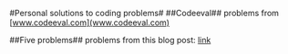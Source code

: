 #Personal solutions to coding problems#
##Codeeval##
problems from [www.codeeval.com](www.codeeval.com)

##Five problems##
problems from this blog post: [link](https://blog.svpino.com/2015/05/07/five-programming-problems-every-software-engineer-should-be-able-to-solve-in-less-than-1-hour)